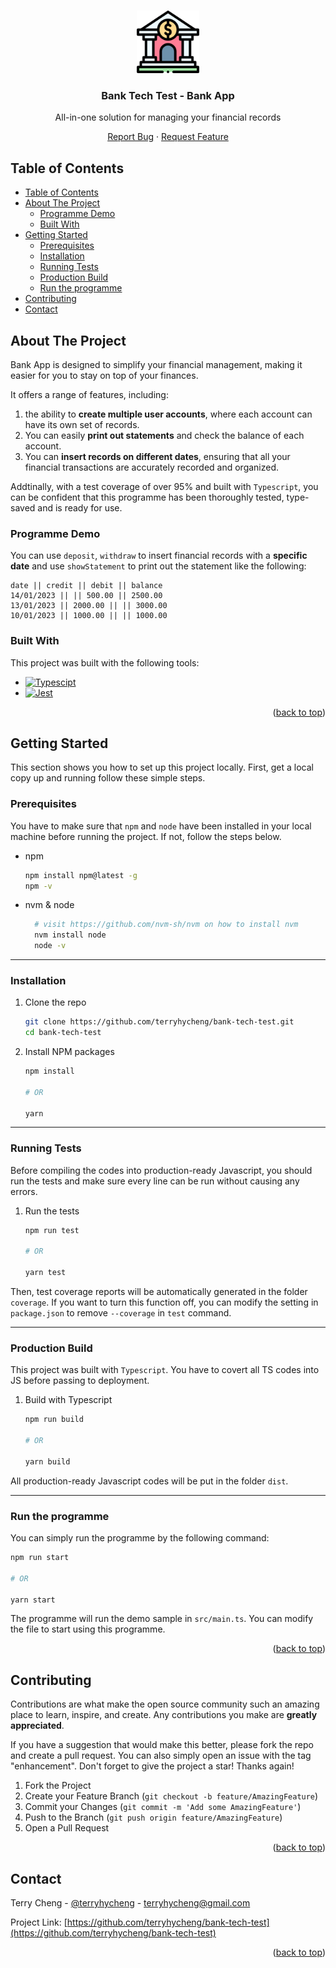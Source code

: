 <a name="readme-top"></a>

<br />
<div align="center">
  <a href="https://github.com/terryhycheng/bank-tech-test">
    <img src="asset/icon.png" alt="Logo" width="100" height="100">
  </a>

<h3 align="center">Bank Tech Test - Bank App</h3>
<p>All-in-one solution for managing your financial records</p>

  <p align="center">
    <a href="https://github.com/terryhycheng/bowling-challenge/issues">Report Bug</a>
    ·
    <a href="https://github.com/terryhycheng/bowling-challenge/issues">Request Feature</a>
  </p>
</div>

## Table of Contents

- [Table of Contents](#table-of-contents)
- [About The Project](#about-the-project)
  - [Programme Demo](#programme-demo)
  - [Built With](#built-with)
- [Getting Started](#getting-started)
  - [Prerequisites](#prerequisites)
  - [Installation](#installation)
  - [Running Tests](#running-tests)
  - [Production Build](#production-build)
  - [Run the programme](#run-the-programme)
- [Contributing](#contributing)
- [Contact](#contact)

<!-- ABOUT THE PROJECT -->

## About The Project

Bank App is designed to simplify your financial management, making it easier for you to stay on top of your finances.

It offers a range of features, including:

1. the ability to **create multiple user accounts**, where each account can have its own set of records.
2. You can easily **print out statements** and check the balance of each account.
3. You can **insert records on different dates**, ensuring that all your financial transactions are accurately recorded and organized.

Addtinally, with a test coverage of over 95% and built with `Typescript`, you can be confident that this programme has been thoroughly tested, type-saved and is ready for use.

### Programme Demo

You can use `deposit`, `withdraw` to insert financial records with a **specific date** and use `showStatement` to print out the statement like the following:

```
date || credit || debit || balance
14/01/2023 || || 500.00 || 2500.00
13/01/2023 || 2000.00 || || 3000.00
10/01/2023 || 1000.00 || || 1000.00
```

### Built With

This project was built with the following tools:

- [![Typescipt][typescript-shield]][typescript-url]
- [![Jest][jest-shield]][jest-url]

<p align="right">(<a href="#readme-top">back to top</a>)</p>

<!-- GETTING STARTED -->

## Getting Started

This section shows you how to set up this project locally. First, get a local copy up and running follow these simple steps.

### Prerequisites

You have to make sure that `npm` and `node` have been installed in your local machine before running the project. If not, follow the steps below.

- npm

  ```sh
  npm install npm@latest -g
  npm -v
  ```

- nvm & node
  ```sh
    # visit https://github.com/nvm-sh/nvm on how to install nvm
    nvm install node
    node -v
  ```

---

### Installation

1. Clone the repo
   ```sh
   git clone https://github.com/terryhycheng/bank-tech-test.git
   cd bank-tech-test
   ```
2. Install NPM packages

   ```sh
   npm install

   # OR

   yarn
   ```

---

### Running Tests

Before compiling the codes into production-ready Javascript, you should run the tests and make sure every line can be run without causing any errors.

1. Run the tests

   ```sh
   npm run test

   # OR

   yarn test
   ```

Then, test coverage reports will be automatically generated in the folder `coverage`. If you want to turn this function off, you can modify the setting in `package.json` to remove `--coverage` in `test` command.

---

### Production Build

This project was built with `Typescript`. You have to covert all TS codes into JS before passing to deployment.

1. Build with Typescript

   ```sh
   npm run build

   # OR

   yarn build
   ```

All production-ready Javascript codes will be put in the folder `dist`.

---

### Run the programme

You can simply run the programme by the following command:

```sh
npm run start

# OR

yarn start
```

The programme will run the demo sample in `src/main.ts`. You can modify the file to start using this programme.

<p align="right">(<a href="#readme-top">back to top</a>)</p>

<!-- CONTRIBUTING -->

## Contributing

Contributions are what make the open source community such an amazing place to learn, inspire, and create. Any contributions you make are **greatly appreciated**.

If you have a suggestion that would make this better, please fork the repo and create a pull request. You can also simply open an issue with the tag "enhancement".
Don't forget to give the project a star! Thanks again!

1. Fork the Project
2. Create your Feature Branch (`git checkout -b feature/AmazingFeature`)
3. Commit your Changes (`git commit -m 'Add some AmazingFeature'`)
4. Push to the Branch (`git push origin feature/AmazingFeature`)
5. Open a Pull Request

<p align="right">(<a href="#readme-top">back to top</a>)</p>

<!-- CONTACT -->

## Contact

Terry Cheng - [@terryhycheng](https://twitter.com/terryhycheng) - terryhycheng@gmail.com

Project Link: [https://github.com/terryhycheng/bank-tech-test](https://github.com/terryhycheng/bank-tech-test)

<p align="right">(<a href="#readme-top">back to top</a>)</p>

<!-- MARKDOWN LINKS & IMAGES -->
<!-- https://www.markdownguide.org/basic-syntax/#reference-style-links -->

[typescript-shield]: https://img.shields.io/badge/Typescript-3178c6?style=for-the-badge&logo=typescript&logoColor=white
[typescript-url]: https://www.typescriptlang.org/
[jest-shield]: https://img.shields.io/badge/jest-c21325?style=for-the-badge&logo=jest&logoColor=white
[jest-url]: https://jestjs.io/
